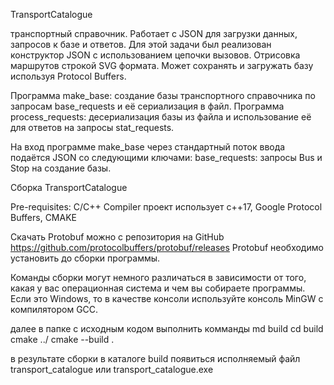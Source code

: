 TransportCatalogue

транспортный справочник. Работает с JSON для загрузки данных, запросов к базе и ответов. Для этой задачи был реализован конструктор JSON с использованием цепочки вызовов. Отрисовка маршрутов строкой SVG формата. Может сохранять и загружать базу используя Protocol Buffers.

Программа make_base: создание базы транспортного справочника по запросам base_requests и её сериализация в файл.
Программа process_requests: десериализация базы из файла и использование её для ответов на запросы stat_requests.

На вход программе make_base через стандартный поток ввода подаётся JSON со следующими ключами:
base_requests: запросы Bus и Stop на создание базы. 

Сборка TransportCatalogue

Pre-requisites:
C/C++ Compiler
проект использует с++17, Google Protocol Buffers, CMAKE

Скачать Protobuf можно с репозитория на GitHub https://github.com/protocolbuffers/protobuf/releases 
Protobuf необходимо установить до сборки программы. 

Команды сборки могут немного различаться в зависимости от того, какая у вас операционная система и чем вы собираете программы. Если это Windows, то в качестве консоли используйте консоль MinGW с компилятором GCC.

далее в папке с исходным кодом выполнить комманды
md build
cd build
cmake ../
cmake --build .

в результате сборки в каталоге build появиться исполняемый файл transport_catalogue или transport_catalogue.exe

